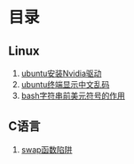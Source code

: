 # 目录

## Linux

1. [ubuntu安装Nvidia驱动](/linux/安装nvidia驱动.md)
2. [ubuntu终端显示中文乱码](/linux/ubuntu终端显示中文乱码.md)
3. [bash字符串前美元符号的作用](/linux/bash字符串前美元符号的作用.md)

## C语言

1. [swap函数陷阱](/c/swap函数陷阱.md)
